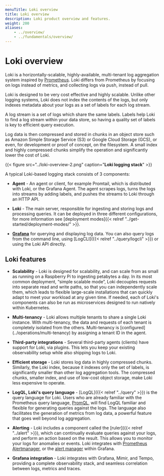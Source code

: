 ```yaml
---
menuTitle: Loki overview
title: Loki overview
description: Loki product overview and features.
weight: 200
aliases:
    - ../overview/
    - ../fundamentals/overview/
---
```


# Loki overview

Loki is a horizontally-scalable, highly-available, multi-tenant log aggregation system inspired by [Prometheus](https://prometheus.io/). Loki differs from Prometheus by focusing on logs instead of metrics, and collecting logs via push, instead of pull.

Loki is designed to be very cost effective and highly scalable. Unlike other logging systems, Loki does not index the contents of the logs, but only indexes metadata about your logs as a set of labels for each log stream.

A log stream is a set of logs which share the same labels. Labels help Loki to find a log stream within your data store, so having a quality set of labels is key to efficient query execution.

Log data is then compressed and stored in chunks in an object store such as Amazon Simple Storage Service (S3) or Google Cloud Storage (GCS), or even, for development or proof of concept, on the filesystem. A small index and highly compressed chunks simplify the operation and significantly lower the cost of Loki.

{{< figure  src="../loki-overview-2.png" caption="**Loki logging stack**" >}}

A typical Loki-based logging stack consists of 3 components:

- **Agent** - An agent or client, for example Promtail, which is distributed with Loki, or the Grafana Agent. The agent scrapes logs, turns the logs into streams by adding labels, and pushes the streams to Loki through an HTTP API.

- **Loki** - The main server, responsible for ingesting and storing logs and processing queries. It can be deployed in three different configurations, for more information see [deployment modes]{{< relref "../get-started/deployment-modes/" >}}.
  
- **[Grafana](https://github.com/grafana/grafana)** for querying and displaying log data. You can also query logs from the command line, using [LogCLI]({{< relref "../query/logcli" >}}) or using the Loki API directly.

## Loki features

- **Scalability** - Loki is designed for scalability, and can scale from as small as running on a Raspberry Pi to ingesting petabytes a day. 
In its most common deployment, “simple scalable mode”, Loki decouples requests into separate read and write paths, so that you can independently scale them, which leads to flexible large-scale installations that can quickly adapt to meet your workload at any given time.
If needed, each of Loki's components can also be run as microservices designed to run natively within Kubernetes.

- **Multi-tenancy** - Loki allows multiple tenants to share a single Loki instance. With multi-tenancy, the data and requests of each tenant is completely isolated from the others.
Multi-tenancy is [configured] (../operations/multi-tenancy) by assigning a tenant ID in the agent.

- **Third-party integrations** - Several third-party agents (clients) have support for Loki, via plugins. This lets you keep your existing observability setup while also shipping logs to Loki.

- **Efficient storage** - Loki stores log data in highly compressed chunks. 
Similarly, the Loki index, because it indexes only the set of labels, is significantly smaller than other log aggregation tools.
The compressed chunks, smaller index, and use of low-cost object storage, make Loki less expensive to operate.

- **LogQL, Loki's query language** - [LogQL]({{< relref "../query" >}}) is the query language for Loki.  Users who are already familiar with the Prometheus query language, [PromQL](https://prometheus.io/docs/prometheus/latest/querying/basics/), will find LogQL familiar and flexible for generating queries against the logs.
The language also facilitates the generation of metrics from log data,
a powerful feature that goes well beyond log aggregation.

- **Alerting** - Loki includes a component called the [ruler]({{< relref "../alert" >}}), which can continually evaluate queries against your logs, and perform an action based on the result. This allows you to monitor your logs for anomalies or events. Loki integrates with [Prometheus Alertmanager](https://prometheus.io/docs/alerting/latest/alertmanager/), or the [alert manager](/docs/grafana/latest/alerting) within Grafana.

- **Grafana integration** - Loki integrates with Grafana, Mimir, and Tempo, providing a complete observability stack, and seamless correlation between logs, metrics and traces.
